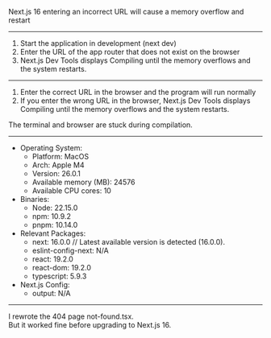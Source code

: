 Next.js 16 entering an incorrect URL will cause a memory overflow and restart

---

1. Start the application in development (next dev)
2. Enter the URL of the app router that does not exist on the browser
3. Next.js Dev Tools displays Compiling until the memory overflows and the system restarts.

---

1. Enter the correct URL in the browser and the program will run normally
2. If you enter the wrong URL in the browser, Next.js Dev Tools displays Compiling until the memory overflows and the system restarts.

The terminal and browser are stuck during compilation.

---

- Operating System:
  - Platform: MacOS
  - Arch: Apple M4
  - Version: 26.0.1
  - Available memory (MB): 24576
  - Available CPU cores: 10
- Binaries:
  - Node: 22.15.0
  - npm: 10.9.2
  - pnpm: 10.14.0
- Relevant Packages:
  - next: 16.0.0 // Latest available version is detected (16.0.0).
  - eslint-config-next: N/A
  - react: 19.2.0
  - react-dom: 19.2.0
  - typescript: 5.9.3
- Next.js Config:
  - output: N/A

---

I rewrote the 404 page not-found.tsx.  
But it worked fine before upgrading to Next.js 16.